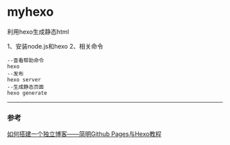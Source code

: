 myhexo
======

利用hexo生成静态html

1、安装node.js和hexo
2、相关命令

```
--查看帮助命令
hexo
--发布
hexo server
--生成静态页面
hexo generate
```

---
### 参考
[如何搭建一个独立博客——简明Github Pages与Hexo教程](http://jianshu.io/p/05289a4bc8b2)